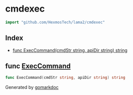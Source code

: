 <!-- Code generated by gomarkdoc. DO NOT EDIT -->

# cmdexec

```go
import "github.com/HexmosTech/lama2/cmdexec"
```

## Index

- [func ExecCommand(cmdStr string, apiDir string) string](<#func-execcommand>)


## func [ExecCommand](<https://github.com/HexmosTech/Lama2/blob/master/cmdexec/cmdexec.go#L13>)

```go
func ExecCommand(cmdStr string, apiDir string) string
```



Generated by [gomarkdoc](<https://github.com/princjef/gomarkdoc>)
